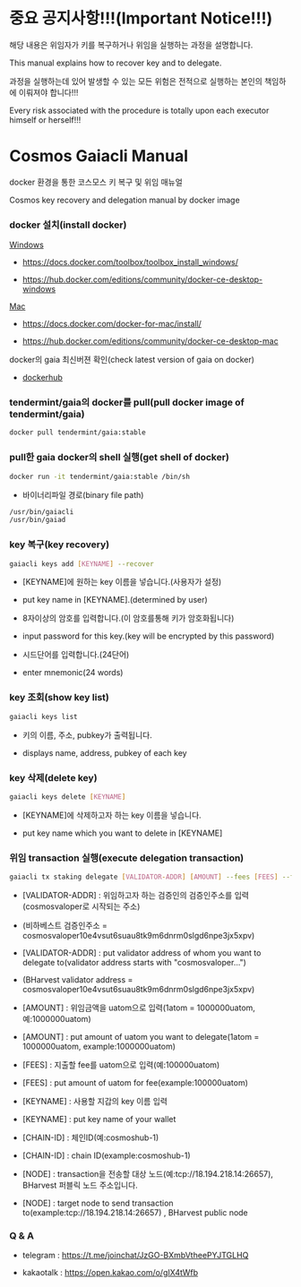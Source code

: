 # 중요 공지사항!!!(Important Notice!!!)

해당 내용은 위임자가 키를 복구하거나 위임을 실행하는 과정을 설명합니다.

This manual explains how to recover key and to delegate.

과정을 실행하는데 있어 발생할 수 있는 모든 위험은 전적으로 실행하는 본인의 책임하에 이뤄져야 합니다!!!

Every risk associated with the procedure is totally upon each executor himself or herself!!!


# Cosmos Gaiacli Manual

docker 환경을 통한 코스모스 키 복구 및 위임 매뉴얼

Cosmos key recovery and delegation manual by docker image



### docker 설치(install docker)

[Windows](https://docs.docker.com/toolbox/overview/)

- https://docs.docker.com/toolbox/toolbox_install_windows/

- https://hub.docker.com/editions/community/docker-ce-desktop-windows


[Mac](https://docs.docker.com/docker-for-mac/)

- https://docs.docker.com/docker-for-mac/install/

- https://hub.docker.com/editions/community/docker-ce-desktop-mac





docker의 gaia 최신버젼 확인(check latest version of gaia on docker)

- [dockerhub](https://hub.docker.com/r/tendermint/gaia/tags)



### tendermint/gaia의 docker를 pull(pull docker image of tendermint/gaia)

```bash
docker pull tendermint/gaia:stable
```



### pull한 gaia docker의 shell 실행(get shell of docker)

```bash
docker run -it tendermint/gaia:stable /bin/sh
```

- 바이너리파일 경로(binary file path)
```bash
/usr/bin/gaiacli
/usr/bin/gaiad
```



### key 복구(key recovery)

```bash
gaiacli keys add [KEYNAME] --recover
```

- [KEYNAME]에 원하는 key 이름을 넣습니다.(사용자가 설정)
  
- put key name in [KEYNAME].(determined by user)
  
  
- 8자이상의 암호를 입력합니다.(이 암호를통해 키가 암호화됩니다)

- input password for this key.(key will be encrypted by this password)


- 시드단어를 입력합니다.(24단어)

- enter mnemonic(24 words)



### key 조회(show key list)

```bash
gaiacli keys list
```

- 키의 이름, 주소, pubkey가 출력됩니다.

- displays name, address, pubkey of each key


### key 삭제(delete key)

```bash
gaiacli keys delete [KEYNAME]
```

- [KEYNAME]에 삭제하고자 하는 key 이름을 넣습니다.
  
- put key name which you want to delete in [KEYNAME]



### 위임 transaction 실행(execute delegation transaction)

```bash
gaiacli tx staking delegate [VALIDATOR-ADDR] [AMOUNT] --fees [FEES] --from [KEYNAME] --chain-id [CHAIN-ID] --node [NODE]
```

- [VALIDATOR-ADDR] : 위임하고자 하는 검증인의 검증인주소를 입력(cosmosvaloper로 시작되는 주소)
  
- (비하베스트 검증인주소 = cosmosvaloper10e4vsut6suau8tk9m6dnrm0slgd6npe3jx5xpv)

- [VALIDATOR-ADDR] : put validator address of whom you want to delegate to(validator address starts with "cosmosvaloper...")
  
- (BHarvest validator address = cosmosvaloper10e4vsut6suau8tk9m6dnrm0slgd6npe3jx5xpv)


- [AMOUNT] : 위임금액을 uatom으로 입력(1atom = 1000000uatom, 예:1000000uatom)
  
- [AMOUNT] : put amount of uatom you want to delegate(1atom = 1000000uatom, example:1000000uatom)
  

- [FEES] : 지출할 fee를 uatom으로 입력(예:100000uatom)
  
- [FEES] : put amount of uatom for fee(example:100000uatom)
  

- [KEYNAME] : 사용할 지갑의 key 이름 입력
  
- [KEYNAME] : put key name of your wallet
  

- [CHAIN-ID] : 체인ID(예:cosmoshub-1)
  
- [CHAIN-ID] : chain ID(example:cosmoshub-1)
  

- [NODE] : transaction을 전송할 대상 노드(예:tcp://18.194.218.14:26657), BHarvest 퍼블릭 노드 주소입니다.
                                                                
- [NODE] : target node to send transaction to(example:tcp://18.194.218.14:26657) , BHarvest public node
                                                                                  

### Q & A

- telegram : https://t.me/joinchat/JzGO-BXmbVtheePYJTGLHQ

- kakaotalk : https://open.kakao.com/o/gIX4tWfb

